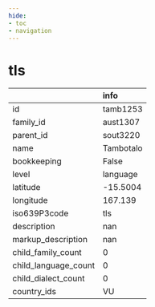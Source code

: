 ```yaml
---
hide:
- toc
- navigation
---
```

# tls
|                      | info      |
|:---------------------|:----------|
| id                   | tamb1253  |
| family_id            | aust1307  |
| parent_id            | sout3220  |
| name                 | Tambotalo |
| bookkeeping          | False     |
| level                | language  |
| latitude             | -15.5004  |
| longitude            | 167.139   |
| iso639P3code         | tls       |
| description          | nan       |
| markup_description   | nan       |
| child_family_count   | 0         |
| child_language_count | 0         |
| child_dialect_count  | 0         |
| country_ids          | VU        |